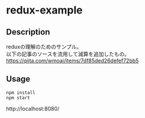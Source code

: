 redux-example
====
## Description
reduxの理解のためのサンプル。  
以下の記事のソースを流用して減算を追加したもの。  
https://qiita.com/wmoai/items/7df85ded26defef72bb5  

## Usage
```
npm install  
npm start
```
http://localhost:8080/
